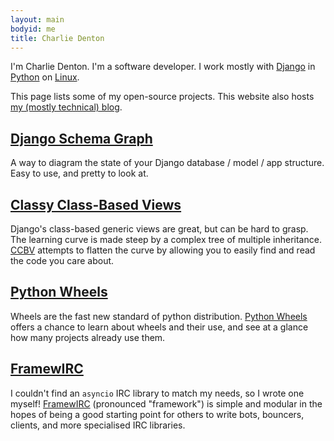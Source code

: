 ```yaml
---
layout: main
bodyid: me
title: Charlie Denton
---
```


I'm Charlie Denton. I'm a software developer. I work mostly with [Django][django] in [Python][python] on [Linux][manjaro].

This page lists some of my open-source projects. This website also hosts [my (mostly technical) blog](/posts/).

## [Django Schema Graph][django-schema-graph]

A way to diagram the state of your Django database / model / app structure. Easy to use, and pretty to look at.

## [Classy Class-Based Views][ccbv]

Django's class-based generic views are great, but can be hard to grasp. The learning curve is made steep by a complex tree of multiple inheritance. [CCBV][ccbv] attempts to flatten the curve by allowing you to easily find and read the code you care about.

## [Python Wheels][pythonwheels]

Wheels are the fast new standard of python distribution. [Python Wheels][pythonwheels] offers a chance to learn about wheels and their use, and see at a glance how many projects already use them.

## [FramewIRC][framewirc]

I couldn't find an `asyncio` IRC library to match my needs, so I wrote one myself! [FramewIRC][framewirc] (pronounced "framework") is simple and modular in the hopes of being a good starting point for others to write bots, bouncers, clients, and more specialised IRC libraries.

[ccbv]: http://ccbv.co.uk/
[django]: https://djangoproject.com
[django-schema-graph]: https://github.com/meshy/django-schema-graph/
[framewirc]: https://github.com/meshy/framewirc/
[manjaro]: https://manjaro.org
[python]: https://www.python.org/
[pythonwheels]: http://pythonwheels.com/
